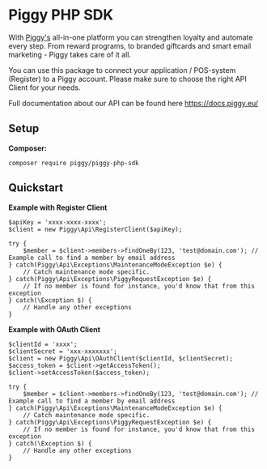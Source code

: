 
# Piggy PHP SDK #  
With [Piggy's](https://www.piggy.eu/) all-in-one platform you can strengthen loyalty and automate every step. From reward programs, to branded giftcards and smart email marketing - Piggy takes care of it all.

You can use this package to connect your application / POS-system (Register) to a Piggy account. Please make sure to choose the right API Client for your needs.

Full documentation about our API can be found here https://docs.piggy.eu/

## Setup ##  

**Composer:**
```
composer require piggy/piggy-php-sdk
```

## Quickstart ##  

**Example with Register Client**  
```
$apiKey = 'xxxx-xxxx-xxxx';  
$client = new Piggy\Api\RegisterClient($apiKey);

try {
    $member = $client->members->findOneBy(123, 'test@domain.com'); // Example call to find a member by email address
} catch(Piggy\Api\Exceptions\MaintenanceModeException $e) {
    // Catch maintenance mode specific.
} catch(Piggy\Api\Exceptions\PiggyRequestException $e) {
    // If no member is found for instance, you'd know that from this exception
} catch(\Exception $) {
    // Handle any other exceptions 
}

```

**Example with OAuth Client**  
```
$clientId = 'xxxx';
$clientSecret = 'xxx-xxxxxxx';    
$client = new Piggy\Api\OAuthClient($clientId, $clientSecret);  
$access_token = $client->getAccessToken();      
$client->setAccessToken($access_token);

try {
    $member = $client->members->findOneBy(123, 'test@domain.com'); // Example call to find a member by email address
} catch(Piggy\Api\Exceptions\MaintenanceModeException $e) {
    // Catch maintenance mode specific.
} catch(Piggy\Api\Exceptions\PiggyRequestException $e) {
    // If no member is found for instance, you'd know that from this exception
} catch(\Exception $) {
    // Handle any other exceptions 
}
```